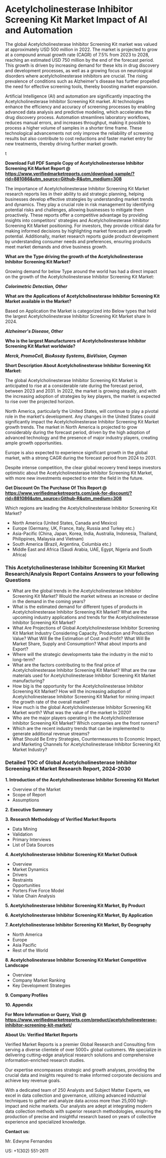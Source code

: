 <meta name="title" content="Global Acetylcholinesterase Inhibitor Screening Kit Market Impact of AI and Automation"><meta name="description" content="The global Acetylcholinesterase Inhibitor Screening Kit market was valued at approximately USD 500 million in 2022. The market is projected to grow at a compound annua"><meta name="title" content="Acetylcholinesterase Inhibitor Screening Kit Market Size, Share, Scope, Trends, Growth, Opportunities, Analysis, Forecast"><h1>Acetylcholinesterase Inhibitor Screening Kit Market Impact of AI and Automation</h1><p>The global Acetylcholinesterase Inhibitor Screening Kit market was valued at approximately USD 500 million in 2022. The market is projected to grow at a compound annual growth rate (CAGR) of 7.5% from 2023 to 2028, reaching an estimated USD 750 million by the end of the forecast period. This growth is driven by increasing demand for these kits in drug discovery and development processes, as well as a growing focus on neurological disorders where acetylcholinesterase inhibitors are crucial. The rising prevalence of conditions such as Alzheimer's disease has further propelled the need for effective screening tools, thereby boosting market expansion.</p><p>Artificial Intelligence (AI) and automation are significantly impacting the Acetylcholinesterase Inhibitor Screening Kit market. AI technologies enhance the efficiency and accuracy of screening processes by enabling advanced data analysis and predictive modeling, which accelerates the drug discovery process. Automation streamlines laboratory workflows, reduces manual errors, and increases throughput, making it possible to process a higher volume of samples in a shorter time frame. These technological advancements not only improve the reliability of screening results but also contribute to cost reductions and faster market entry for new treatments, thereby driving further market growth.</p>t</p><p id="" class=""><strong>Download Full PDF Sample Copy of Acetylcholinesterase Inhibitor Screening Kit Market Report @ <a href="https://www.verifiedmarketreports.com/download-sample/?rid=881086&utm_source=Github-R&utm_medium=308" target="_blank">https://www.verifiedmarketreports.com/download-sample/?rid=881086&utm_source=Github-R&utm_medium=308</a></strong></p><p>The importance of&nbsp;Acetylcholinesterase Inhibitor Screening Kit Market research reports lies in their ability to aid strategic planning, helping businesses develop effective strategies by understanding market trends and dynamics. They play a crucial role in risk management by identifying potential risks and challenges, allowing businesses to mitigate them proactively. These reports offer a competitive advantage by providing insights into competitors' strategies and Acetylcholinesterase Inhibitor Screening Kit Market positioning. For investors, they provide critical data for making informed decisions by highlighting market forecasts and growth potential. Additionally, market research reports guide product development by understanding consumer needs and preferences, ensuring products meet market demands and drive business growth.</p><p><strong>What are the&nbsp;Type driving the growth of the Acetylcholinesterase Inhibitor Screening Kit Market?</strong></p><p id="" class="">Growing demand for below Type around the world has had a direct impact on the growth of the Acetylcholinesterase Inhibitor Screening Kit Market:</p><em><strong>Colorimetric Detection, Other</strong></em></p><strong>What are the&nbsp;Applications&nbsp;of Acetylcholinesterase Inhibitor Screening Kit Market available in the Market?</strong></p><p id="" class="">Based on Application the Market is categorized into Below types that held the largest Acetylcholinesterase Inhibitor Screening Kit Market share In 2024.</p><em><strong>Alzheimer's Disease, Other</strong></em></p><strong>Who is the largest Manufacturers of Acetylcholinesterase Inhibitor Screening Kit Market worldwide?</strong></p><p><em><strong>Merck, PromoCell, BioAssay Systems, BioVision, Cayman</strong></em></p><p id="" class=""><strong>Short Description About Acetylcholinesterase Inhibitor Screening Kit Market:</strong></p><p>The global Acetylcholinesterase Inhibitor Screening Kit Market is anticipated to rise at a considerable rate during the forecast period, between 2023 and 2031. In 2022, the market is growing steadily, and with the increasing adoption of strategies by key players, the market is expected to rise over the projected horizon.</p><p>North America, particularly the United States, will continue to play a pivotal role in the market's development. Any changes in the United States could significantly impact the Acetylcholinesterase Inhibitor Screening Kit Market growth trends. The market in North America is projected to grow considerably during the forecast period, driven by the high adoption of advanced technology and the presence of major industry players, creating ample growth opportunities.</p><p>Europe is also expected to experience significant growth in the global market, with a strong CAGR during the forecast period from 2024 to 2031.</p><p>Despite intense competition, the clear global recovery trend keeps investors optimistic about the Acetylcholinesterase Inhibitor Screening Kit Market, with more new investments expected to enter the field in the future.</p><p id="" class=""><strong>Get Discount On The Purchase Of This Report @ <a href="https://www.verifiedmarketreports.com/ask-for-discount/?rid=881086&utm_source=Github-R&utm_medium=308" target="_blank">https://www.verifiedmarketreports.com/ask-for-discount/?rid=881086&utm_source=Github-R&utm_medium=308</a></strong></p>Which regions are leading the Acetylcholinesterase Inhibitor Screening Kit Market?</p><ul><li>North America (United States, Canada and Mexico)</li><li>Europe (Germany, UK, France, Italy, Russia and Turkey etc.)</li><li>Asia-Pacific (China, Japan, Korea, India, Australia, Indonesia, Thailand, Philippines, Malaysia and Vietnam)</li><li>South America (Brazil, Argentina, Columbia etc.)</li><li>Middle East and Africa (Saudi Arabia, UAE, Egypt, Nigeria and South Africa)</li></ul><h3 id="" class="">This Acetylcholinesterase Inhibitor Screening Kit Market Research/Analysis Report Contains Answers to your following Questions</h3><ul><li>What are the global trends in the Acetylcholinesterase Inhibitor Screening Kit Market? Would the market witness an increase or decline in the demand in the coming years?</li><li>What is the estimated demand for different types of products in Acetylcholinesterase Inhibitor Screening Kit Market? What are the upcoming industry applications and trends for the Acetylcholinesterase Inhibitor Screening Kit Market?</li><li>What Are Projections of Global Acetylcholinesterase Inhibitor Screening Kit Market Industry Considering Capacity, Production and Production Value? What Will Be the Estimation of Cost and Profit? What Will Be Market Share, Supply and Consumption? What about imports and Export?</li><li>Where will the strategic developments take the industry in the mid to long-term?</li><li>What are the factors contributing to the final price of Acetylcholinesterase Inhibitor Screening Kit Market? What are the raw materials used for Acetylcholinesterase Inhibitor Screening Kit Market manufacturing?</li><li>How big is the opportunity for the Acetylcholinesterase Inhibitor Screening Kit Market? How will the increasing adoption of Acetylcholinesterase Inhibitor Screening Kit Market for mining impact the growth rate of the overall market?</li><li>How much is the global Acetylcholinesterase Inhibitor Screening Kit Market worth? What was the value of the market In 2020?</li><li>Who are the major players operating in the Acetylcholinesterase Inhibitor Screening Kit Market? Which companies are the front runners?</li><li>Which are the recent industry trends that can be implemented to generate additional revenue streams?</li><li>What Should Be Entry Strategies, Countermeasures to Economic Impact, and Marketing Channels for Acetylcholinesterase Inhibitor Screening Kit Market Industry?</li></ul><h3 id="" class="">Detailed TOC of Global Acetylcholinesterase Inhibitor Screening Kit Market Research Report, 2024-2030</h3><p id="" class=""><strong>1. Introduction of the Acetylcholinesterase Inhibitor Screening Kit Market</strong></p><ul><li>Overview of the Market</li><li>Scope of Report</li><li>Assumptions</li></ul><p id="" class=""><strong>2. Executive Summary</strong></p><p id="" class=""><strong>3. Research Methodology of Verified Market Reports</strong></p><ul><li>Data Mining</li><li>Validation</li><li>Primary Interviews</li><li>List of Data Sources</li></ul><p id="" class=""><strong>4. Acetylcholinesterase Inhibitor Screening Kit Market Outlook</strong></p><ul><li>Overview</li><li>Market Dynamics</li><li>Drivers</li><li>Restraints</li><li>Opportunities</li><li>Porters Five Force Model</li><li>Value Chain Analysis</li></ul><p id="" class=""><strong>5. Acetylcholinesterase Inhibitor Screening Kit Market, By Product</strong></p><p id="" class=""><strong>6. Acetylcholinesterase Inhibitor Screening Kit Market, By Application</strong></p><p id="" class=""><strong>7. Acetylcholinesterase Inhibitor Screening Kit Market, By Geography</strong></p><ul><li>North America</li><li>Europe</li><li>Asia Pacific</li><li>Rest of the World</li></ul><p id="" class=""><strong>8. Acetylcholinesterase Inhibitor Screening Kit Market Competitive Landscape</strong></p><ul><li>Overview</li><li>Company Market Ranking</li><li>Key Development Strategies</li></ul><p id="" class=""><strong>9. Company Profiles</strong></p><p id="" class=""><strong>10. Appendix</strong></p><p id="" class=""><strong>For More Information or Query, Visit @ <a href="https://www.verifiedmarketreports.com/product/acetylcholinesterase-inhibitor-screening-kit-market/" target="_blank">https://www.verifiedmarketreports.com/product/acetylcholinesterase-inhibitor-screening-kit-market/</a></strong></p><p id="" class=""><strong>About Us: Verified Market Reports</strong></p><p id="" class="">Verified Market Reports is a premier Global Research and Consulting firm serving a diverse clientele of over 5000+ global customers. We specialize in delivering cutting-edge analytical research solutions and comprehensive information-enriched research studies.</p><p id="" class="">Our expertise encompasses strategic and growth analyses, providing the crucial data and insights required to make informed corporate decisions and achieve key revenue goals.</p><p id="" class="">With a dedicated team of 250 Analysts and Subject Matter Experts, we excel in data collection and governance, utilizing advanced industrial techniques to gather and analyze data across more than 25,000 high-impact and niche markets. Our analysts are adept at integrating modern data collection methods with superior research methodologies, ensuring the production of precise and insightful research based on years of collective experience and specialized knowledge.</p><p id="" class=""><strong>Contact us:</strong></p><p id="" class="">Mr. Edwyne Fernandes</p><p id="" class="">US: +1(302) 551-2611</p>
